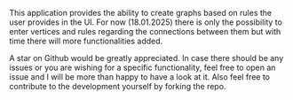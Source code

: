 This application provides the ability to create graphs based on rules the user provides in the UI. For now (18.01.2025) there is only the possibility to enter vertices and rules regarding the connections between them but with time there will more functionalities added.

A star on Github would be greatly appreciated. In case there should be any issues or you are wishing for a specific functionality, feel free to open an issue and I will be more than happy to have a look at it. Also feel free to contribute to the development yourself by forking the repo.
